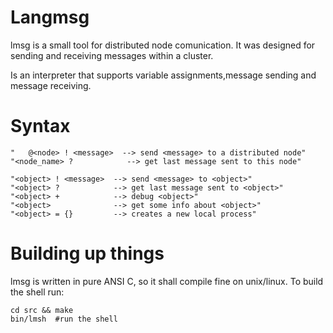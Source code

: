 Langmsg
===========

lmsg is a small tool for 
distributed node comunication.
It was designed for sending and receiving
messages within a cluster.

Is an interpreter that supports
variable assignments,message sending 
and message receiving.


Syntax
=============
    "   @<node> ! <message>  --> send <message> to a distributed node"
    "<node_name> ?            --> get last message sent to this node"

    "<object> ! <message>  --> send <message> to <object>"
    "<object> ?            --> get last message sent to <object>"
    "<object> +            --> debug <object>"
    "<object>              --> get some info about <object>"
    "<object> = {}         --> creates a new local process"


Building up things
=============
lmsg is written in pure ANSI C, so
it shall compile fine on unix/linux.
To build the shell run:

    cd src && make
    bin/lmsh  #run the shell
